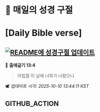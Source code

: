 # 🙏 매일의 성경 구절
# [Daily Bible verse]
## [![README에 성경구절 업데이트](https://github.com/DONGSUKA/first_test/actions/workflows/update-readme-bible.yml/badge.svg)](https://github.com/DONGSUKA/first_test/actions/workflows/update-readme-bible.yml)
<!-- START_BIBLE_VERSE -->
📖 **출애굽기 13:4**
> 아빕월 이 날에 너희가 나왔으니

🕊️ _업데이트 시각: 2025-10-10 13:44:11 KST_
  <!-- END_BIBLE_VERSE -->
## GITHUB_ACTION

